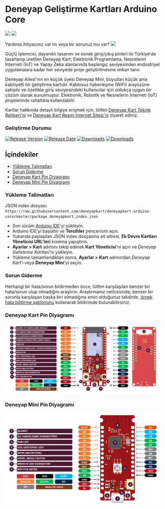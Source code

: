 # Deneyap Geliştirme Kartları Arduino Core

[![](https://img.shields.io/badge/ResmiWebsitesi-Geçiş-880414)](https://deneyapkart.org/)  [![](https://img.shields.io/badge/TeknikRehber-Geçiş-487c17)](https://docs.deneyapkart.org/) 

Yardıma ihtiyacınız var mı veya bir sorunuz mu var? [![](https://img.shields.io/badge/Forum-Geçiş-167cc9)](https://forum.deneyapkart.org/) 

Güçlü işlemcisi, dayanıklı tasarımı ve esnek giriş/çıkış pinleri ile Türkiye'de tasarlanıp üretilen Deneyap Kart; Elektronik Programlama, Nesnelerin İnterneti (IoT) ve Yapay Zeka alanlarında başlangıç seviyesinden endüstriyel uygulamalara kadar her seviyede proje geliştirilmesine imkan tanır.

Deneyap Ailesi'nin en küçük üyesi Deneyap Mini, boyutları küçük ama kabiliyetli bir geliştirme kartıdır. Kablosuz haberleşme (WiFi) arayüzüne sahiptir ve özellikle giriş seviyesindeki kullanıcılar için oldukça uygun bir çözüm olarak sunulmuştur. Elektronik, Robotik ve Nesnelerin İnterneti (IoT) projelerinde rahatlıkla kullanılabilir.

Kartlar hakkında detaylı bilgiye erişmek için, lütfen [Deneyap Kart Teknik Rehberi'ni](https://docs.deneyapkart.org/#deneyap-kart) ve [Deneyap Kart Resmi İnternet Sitesi'ni](https://deneyapkart.org) ziyaret ediniz. 

### Geliştirme Durumu

 [![Release Version](https://img.shields.io/github/v/release/deneyapkart/deneyapkart-arduino-core?color=880414)](https://github.com/deneyapkart/deneyapkart-arduino-core/releases/latest/) [![Release Date](https://img.shields.io/github/release-date/deneyapkart/deneyapkart-arduino-core?color=487c17)](https://github.com/deneyapkart/deneyapkart-arduino-core/releases/latest/) [![Downloads](https://img.shields.io/github/downloads/deneyapkart/deneyapkart-arduino-core/latest/total?color=167cc9)](https://github.com/deneyapkart/deneyapkart-arduino-core/releases/latest/) [![Downloads](https://img.shields.io/github/downloads/deneyapkart/deneyapkart-arduino-core/total?color=167cc9)](https://github.com/deneyapkart/deneyapkart-arduino-core/releases/latest/) 

## İçindekiler
- [Yükleme Talimatları](#yükleme-talimatları)
- [Sorun Giderme](#sorun-giderme)
- [Deneyap Kart Pin Diyagramı](#deneyap-kart-pin-diyagramı)
- [Deneyap Mini Pin Diyagramı](#deneyap-kart-pin-diyagramı)

### Yükleme Talimatları
JSON index dosyası: `https://raw.githubusercontent.com/deneyapkart/deneyapkart-arduino-core/master/package_deneyapkart_index.json`

- Son sürüm [Arduino IDE](https://www.arduino.cc/en/software)'yi yükleyin. 
- Arduino IDE'yi başlatın ve **Tercihler** pencerisini açın.
- Yukarıda paylaşılan JSON index dosyasına ait adresi, **Ek Devre Kartları Yöneticisi URL'leri** kısmına yapıştırın. 
- **Ayarlar > Kart** adımını takip ederek **Kart Yöneticisi**'ni açın ve *Deneyap Gelistirme Kartlari*'nı yükleyin.
- Yükleme tamamlandıktan sonra, **Ayarlar > Kart** adımından *Deneyap Kart*'ı veya **Deneyap Mini**'yi seçin.

### Sorun Giderme
Herhangi bir hata/sorun bildirmeden önce, lütfen karşılaşılan benzer bir hata/sorun olup olmadığını araştırın. Araştırmanız neticesinde; benzer bir sorunla karşılaşan başka biri olmadığına emin olduğunuz takdirde, [örnek hata bildirme şablonunu](../.github/ISSUE_TEMPLATE/bug_report_tr.md) kullanarak bildirimde bulunabilirsiniz.  

### Deneyap Kart Pin Diyagramı
![PinoutDYDK_TR](DeneyapKartPinout_mpv1.0.png)

### Deneyap Mini Pin Diyagramı
![PinoutDYM_TR](DeneyapMiniPinout_mpv1.0.png)
